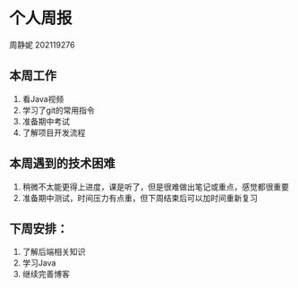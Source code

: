 # 个人周报

周静妮 202119276

## 本周工作

1.   看Java视频 
2.  学习了git的常用指令 
3.   准备期中考试 
4.    了解项目开发流程 

 ## 本周遇到的技术困难 

1.   稍微不太能更得上进度，课是听了，但是很难做出笔记或重点，感觉都很重要 
2.  准备期中测试，时间压力有点重，但下周结束后可以加时间重新复习 

## 下周安排：

1.  了解后端相关知识 
2.  学习Java 
3.  继续完善博客
